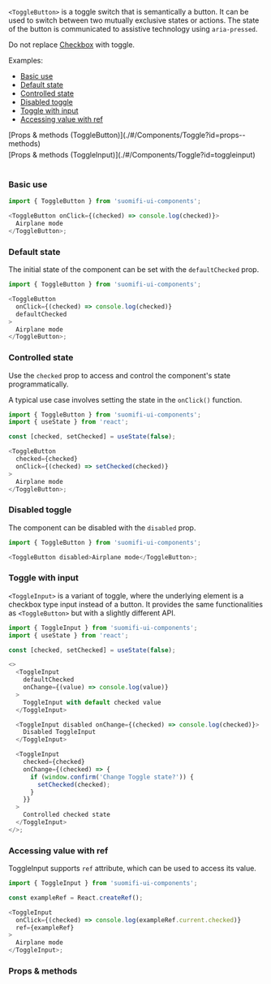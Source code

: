 `<ToggleButton>` is a toggle switch that is semantically a button. It can be used to switch between two mutually exclusive states or actions. The state of the button is communicated to assistive technology using `aria-pressed`.

Do not replace [Checkbox](./#/Components/Checkbox) with toggle.

Examples:

- [Basic use](./#/Components/Toggle?id=basic-use)
- [Default state](./#/Components/Toggle?id=default-state)
- [Controlled state](./#/Components/Toggle?id=controlled-state)
- [Disabled toggle](./#/Components/Toggle?id=disabled-toggle)
- [Toggle with input](./#/Components/Toggle?id=toggle-with-input)
- [Accessing value with ref](./#/Components/Toggle?id=accessing-value-with-ref)

<div style="margin-bottom: 5px">
  [Props & methods (ToggleButton)](./#/Components/Toggle?id=props--methods)
</div>
<div style="margin-bottom: 40px">
  [Props & methods (ToggleInput)](./#/Components/Toggle?id=toggleinput)
</div>

### Basic use

```js
import { ToggleButton } from 'suomifi-ui-components';

<ToggleButton onClick={(checked) => console.log(checked)}>
  Airplane mode
</ToggleButton>;
```

### Default state

The initial state of the component can be set with the `defaultChecked` prop.

```js
import { ToggleButton } from 'suomifi-ui-components';

<ToggleButton
  onClick={(checked) => console.log(checked)}
  defaultChecked
>
  Airplane mode
</ToggleButton>;
```

### Controlled state

Use the `checked` prop to access and control the component's state programmatically.

A typical use case involves setting the state in the `onClick()` function.

```js
import { ToggleButton } from 'suomifi-ui-components';
import { useState } from 'react';

const [checked, setChecked] = useState(false);

<ToggleButton
  checked={checked}
  onClick={(checked) => setChecked(checked)}
>
  Airplane mode
</ToggleButton>;
```

### Disabled toggle

The component can be disabled with the `disabled` prop.

```js
import { ToggleButton } from 'suomifi-ui-components';

<ToggleButton disabled>Airplane mode</ToggleButton>;
```

### Toggle with input

`<ToggleInput>` is a variant of toggle, where the underlying element is a checkbox type input instead of a button. It provides the same functionalities as `<ToggleButton>` but with a slightly different API.

```js
import { ToggleInput } from 'suomifi-ui-components';
import { useState } from 'react';

const [checked, setChecked] = useState(false);

<>
  <ToggleInput
    defaultChecked
    onChange={(value) => console.log(value)}
  >
    ToggleInput with default checked value
  </ToggleInput>

  <ToggleInput disabled onChange={(checked) => console.log(checked)}>
    Disabled ToggleInput
  </ToggleInput>

  <ToggleInput
    checked={checked}
    onChange={(checked) => {
      if (window.confirm('Change Toggle state?')) {
        setChecked(checked);
      }
    }}
  >
    Controlled checked state
  </ToggleInput>
</>;
```

### Accessing value with ref

ToggleInput supports `ref` attribute, which can be used to access its value.

```js
import { ToggleInput } from 'suomifi-ui-components';

const exampleRef = React.createRef();

<ToggleInput
  onClick={(checked) => console.log(exampleRef.current.checked)}
  ref={exampleRef}
>
  Airplane mode
</ToggleInput>;
```

### Props & methods

